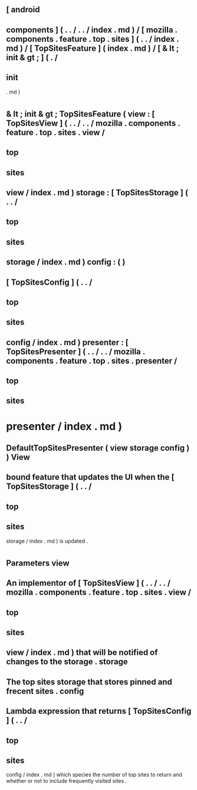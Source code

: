 [
android
-
components
]
(
.
.
/
.
.
/
index
.
md
)
/
[
mozilla
.
components
.
feature
.
top
.
sites
]
(
.
.
/
index
.
md
)
/
[
TopSitesFeature
]
(
index
.
md
)
/
[
&
lt
;
init
&
gt
;
]
(
.
/
-
init
-
.
md
)
#
&
lt
;
init
&
gt
;
TopSitesFeature
(
view
:
[
TopSitesView
]
(
.
.
/
.
.
/
mozilla
.
components
.
feature
.
top
.
sites
.
view
/
-
top
-
sites
-
view
/
index
.
md
)
storage
:
[
TopSitesStorage
]
(
.
.
/
-
top
-
sites
-
storage
/
index
.
md
)
config
:
(
)
-
>
[
TopSitesConfig
]
(
.
.
/
-
top
-
sites
-
config
/
index
.
md
)
presenter
:
[
TopSitesPresenter
]
(
.
.
/
.
.
/
mozilla
.
components
.
feature
.
top
.
sites
.
presenter
/
-
top
-
sites
-
presenter
/
index
.
md
)
=
DefaultTopSitesPresenter
(
view
storage
config
)
)
View
-
bound
feature
that
updates
the
UI
when
the
[
TopSitesStorage
]
(
.
.
/
-
top
-
sites
-
storage
/
index
.
md
)
is
updated
.
#
#
#
Parameters
view
-
An
implementor
of
[
TopSitesView
]
(
.
.
/
.
.
/
mozilla
.
components
.
feature
.
top
.
sites
.
view
/
-
top
-
sites
-
view
/
index
.
md
)
that
will
be
notified
of
changes
to
the
storage
.
storage
-
The
top
sites
storage
that
stores
pinned
and
frecent
sites
.
config
-
Lambda
expression
that
returns
[
TopSitesConfig
]
(
.
.
/
-
top
-
sites
-
config
/
index
.
md
)
which
species
the
number
of
top
sites
to
return
and
whether
or
not
to
include
frequently
visited
sites
.
